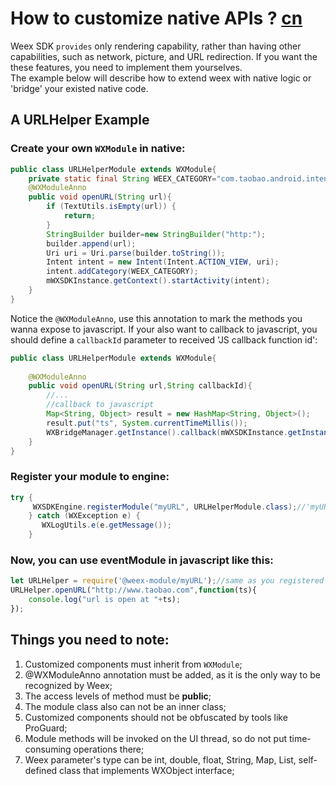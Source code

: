# How to customize native APIs ? [cn](https://github.com/weexteam/article/wiki/%E6%AC%A2%E8%BF%8E%E5%8F%82%E4%B8%8EWeex%E4%B8%AD%E6%96%87%E6%96%87%E6%A1%A3%E7%BF%BB%E8%AF%91)

Weex SDK `provides` only rendering capability, rather than having other capabilities, such as network, picture, and URL redirection. If you want the these features, you need to implement them yourselves.   
The example below will describe how to extend weex with native logic or 'bridge' your existed native code.

## A URLHelper Example
### Create your own `WXModule` in native:   

```java
public class URLHelperModule extends WXModule{
	private static final String WEEX_CATEGORY="com.taobao.android.intent.category.WEEX";
	@WXModuleAnno
	public void openURL(String url){
		if (TextUtils.isEmpty(url)) {
			return;
		}
		StringBuilder builder=new StringBuilder("http:");
		builder.append(url);
		Uri uri = Uri.parse(builder.toString());
        Intent intent = new Intent(Intent.ACTION_VIEW, uri);
		intent.addCategory(WEEX_CATEGORY);
        mWXSDKInstance.getContext().startActivity(intent);
	}
}

```

Notice the `@WXModuleAnno`, use this annotation to mark the methods you wanna expose to javascript.
If your also want to callback to javascript, you should define a `callbackId` parameter to received 'JS callback function id':

```java
public class URLHelperModule extends WXModule{
	
	@WXModuleAnno
	public void openURL(String url,String callbackId){
		//...
		//callback to javascript 
		Map<String, Object> result = new HashMap<String, Object>();
		result.put("ts", System.currentTimeMillis());
		WXBridgeManager.getInstance().callback(mWXSDKInstance.getInstanceId(), callbackId, result);
	}
}
```


### Register your module to engine:
```java
try {
	 WXSDKEngine.registerModule("myURL", URLHelperModule.class);//'myURL' is the name you'll use in javascript
	} catch (WXException e) {
	   WXLogUtils.e(e.getMessage());
	}
```
### Now, you can use eventModule in javascript like this:   

```javascript
let URLHelper = require('@weex-module/myURL');//same as you registered
URLHelper.openURL("http://www.taobao.com",function(ts){
	console.log("url is open at "+ts);
});

```


## Things you need to note:
1. Customized components must inherit from `WXModule`;
2. @WXModuleAnno annotation must be added, as it is the only way to be recognized by Weex;
3. The access levels of method must be **public**;
4. The module class also can not be an inner class;
5. Customized components should not be obfuscated by tools like ProGuard;
6. Module methods will be invoked on the UI thread, so do not put time-consuming operations there;
7. Weex parameter's type can be int, double, float, String, Map, List, self-defined class that implements WXObject interface;
